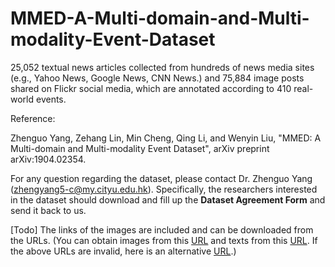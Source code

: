 # MMED-A-Multi-domain-and-Multi-modality-Event-Dataset

25,052 textual news articles collected from hundreds of news media sites (e.g., Yahoo News, Google News, CNN News.) and 75,884 image posts shared on Flickr social media, which are annotated according to 410 real-world events.

Reference:

Zhenguo Yang, Zehang Lin, Min Cheng, Qing Li, and Wenyin Liu, "MMED: A Multi-domain and Multi-modality Event Dataset", arXiv preprint arXiv:1904.02354.

For any question regarding the dataset, please contact Dr. Zhenguo Yang (zhengyang5-c@my.cityu.edu.hk). Specifically, the researchers interested in the dataset should download and fill up the **Dataset Agreement Form** and send it back to us.

[Todo] The links of the images are included and can be downloaded from the URLs. (You can obtain images from this [URL](https://mail2gduteducn-my.sharepoint.com) and texts from this [URL](https://mail2gduteducn-my.sharepoint.com). If the above URLs are invalid, here is an alternative [URL](https://mail2gduteducn-my.sharepoint.com).)
